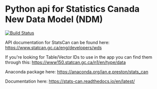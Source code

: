 # Python api for Statistics Canada New Data Model (NDM)

[![Build Status](https://travis-ci.org/ianepreston/stats_can.svg?branch=master)](https://travis-ci.org/ianepreston/stats_can)

API documentation for StatsCan can be found here: https://www.statcan.gc.ca/eng/developers/wds

If you're looking for Table/Vector IDs to use in the app you can find them through this:
https://www150.statcan.gc.ca/n1/en/type/data

Anaconda package here:
https://anaconda.org/ian.e.preston/stats_can


Documentation here:
https://stats-can.readthedocs.io/en/latest/
